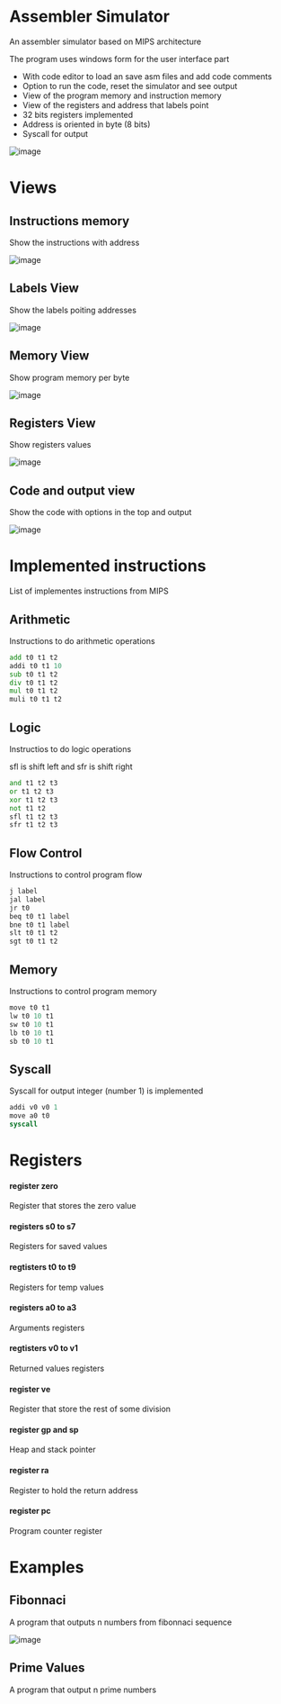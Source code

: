 # Assembler Simulator

An assembler simulator based on MIPS architecture

The program uses windows form for the user interface part

- With code editor to load an save asm files and add code comments
- Option to run the code, reset the simulator and see output
- View of the program memory and instruction memory
- View of the registers and address that labels point
- 32 bits registers implemented
- Address is oriented in byte (8 bits)
- Syscall for output

![image](https://github.com/RodrigoPAml/AssemblerSimulator/assets/41243039/3b1a2ad0-bbe5-4513-99cc-2fc52398139f)

# Views

## Instructions memory

Show the instructions with address

![image](https://github.com/RodrigoPAml/AssemblerSimulator/assets/41243039/f397f439-6f3e-4c72-9470-70f5a0c82c10)

## Labels View

Show the labels poiting addresses

![image](https://github.com/RodrigoPAml/AssemblerSimulator/assets/41243039/ddf7c58e-7b11-4c06-a168-94708d78c70e)

## Memory View

Show program memory per byte

![image](https://github.com/RodrigoPAml/AssemblerSimulator/assets/41243039/aa426e56-bcaf-4992-b86e-20fb6bfaf522)

## Registers View

Show registers values

![image](https://github.com/RodrigoPAml/AssemblerSimulator/assets/41243039/ade239a1-21da-4b71-815e-42d2e1d1f901)

## Code and output view

Show the code with options in the top and output

![image](https://github.com/RodrigoPAml/AssemblerSimulator/assets/41243039/d4756665-8869-4274-82b2-cf1480796539)

# Implemented instructions

List of implementes instructions from MIPS

## Arithmetic

Instructions to do arithmetic operations

```asm
add t0 t1 t2
addi t0 t1 10
sub t0 t1 t2
div t0 t1 t2
mul t0 t1 t2
muli t0 t1 t2
```

## Logic

Instructios to do logic operations

sfl is shift left and sfr is shift right

```asm
and t1 t2 t3
or t1 t2 t3
xor t1 t2 t3
not t1 t2
sfl t1 t2 t3
sfr t1 t2 t3
```

## Flow Control

Instructions to control program flow

```asm
j label
jal label
jr t0
beq t0 t1 label
bne t0 t1 label
slt t0 t1 t2
sgt t0 t1 t2
```

## Memory

Instructions to control program memory

```asm
move t0 t1
lw t0 10 t1
sw t0 10 t1
lb t0 10 t1
sb t0 10 t1
```

## Syscall

Syscall for output integer (number 1) is implemented

```asm
addi v0 v0 1
move a0 t0
syscall
```

# Registers

#### register zero 
Register that stores the zero value
#### registers s0 to s7
Registers for saved values
#### regtisters t0 to t9
Registers for temp values
#### registers a0 to a3
Arguments registers
#### regtisters v0 to v1
Returned values registers
#### register ve
Register that store the rest of some division
#### register gp and sp
Heap and stack pointer
#### register ra
Register to hold the return address
#### register pc
Program counter register

# Examples

## Fibonnaci

A program that outputs n numbers from fibonnaci sequence

![image](https://github.com/RodrigoPAml/AssemblerSimulator/assets/41243039/1a34c950-937f-4338-88cf-a07f0e1f05f5)

## Prime Values

A program that output n prime numbers

